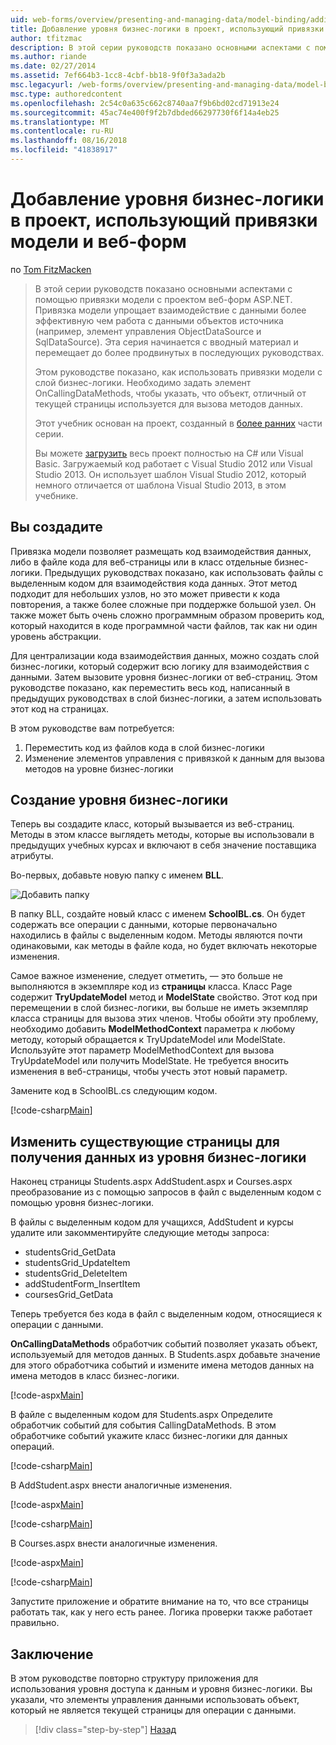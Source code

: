 ```yaml
---
uid: web-forms/overview/presenting-and-managing-data/model-binding/adding-business-logic-layer
title: Добавление уровня бизнес-логики в проект, использующий привязки модели и веб-форм | Документация Майкрософт
author: tfitzmac
description: В этой серии руководств показано основными аспектами с помощью привязки модели с проектом веб-форм ASP.NET. Привязка модели позволяет взаимодействие с данными более прямой-...
ms.author: riande
ms.date: 02/27/2014
ms.assetid: 7ef664b3-1cc8-4cbf-bb18-9f0f3a3ada2b
msc.legacyurl: /web-forms/overview/presenting-and-managing-data/model-binding/adding-business-logic-layer
msc.type: authoredcontent
ms.openlocfilehash: 2c54c0a635c662c8740aa7f9b6bd02cd71913e24
ms.sourcegitcommit: 45ac74e400f9f2b7dbded66297730f6f14a4eb25
ms.translationtype: MT
ms.contentlocale: ru-RU
ms.lasthandoff: 08/16/2018
ms.locfileid: "41838917"
---
```

<a name="adding-business-logic-layer-to-a-project-that-uses-model-binding-and-web-forms"></a>Добавление уровня бизнес-логики в проект, использующий привязки модели и веб-форм
====================
по [Tom FitzMacken](https://github.com/tfitzmac)

> В этой серии руководств показано основными аспектами с помощью привязки модели с проектом веб-форм ASP.NET. Привязка модели упрощает взаимодействие с данными более эффективную чем работа с данными объектов источника (например, элемент управления ObjectDataSource и SqlDataSource). Эта серия начинается с вводный материал и перемещает до более продвинутых в последующих руководствах.
> 
> Этом руководстве показано, как использовать привязки модели с слой бизнес-логики. Необходимо задать элемент OnCallingDataMethods, чтобы указать, что объект, отличный от текущей страницы используется для вызова методов данных.
> 
> Этот учебник основан на проект, созданный в [более ранних](retrieving-data.md) части серии.
> 
> Вы можете [загрузить](https://go.microsoft.com/fwlink/?LinkId=286116) весь проект полностью на C# или Visual Basic. Загружаемый код работает с Visual Studio 2012 или Visual Studio 2013. Он использует шаблон Visual Studio 2012, который немного отличается от шаблона Visual Studio 2013, в этом учебнике.


## <a name="what-youll-build"></a>Вы создадите

Привязка модели позволяет размещать код взаимодействия данных, либо в файле кода для веб-страницы или в класс отдельные бизнес-логики. Предыдущих руководствах показано, как использовать файлы с выделенным кодом для взаимодействия кода данных. Этот метод подходит для небольших узлов, но это может привести к кода повторения, а также более сложные при поддержке большой узел. Он также может быть очень сложно программным образом проверить код, который находится в коде программной части файлов, так как ни один уровень абстракции.

Для централизации кода взаимодействия данных, можно создать слой бизнес-логики, который содержит всю логику для взаимодействия с данными. Затем вызовите уровня бизнес-логики от веб-страниц. Этом руководстве показано, как переместить весь код, написанный в предыдущих руководствах в слой бизнес-логики, а затем использовать этот код на страницах.

В этом руководстве вам потребуется:

1. Переместить код из файлов кода в слой бизнес-логики
2. Изменение элементов управления с привязкой к данным для вызова методов на уровне бизнес-логики

## <a name="create-business-logic-layer"></a>Создание уровня бизнес-логики

Теперь вы создадите класс, который вызывается из веб-страниц. Методы в этом классе выглядеть методы, которые вы использовали в предыдущих учебных курсах и включают в себя значение поставщика атрибуты.

Во-первых, добавьте новую папку с именем **BLL**.

![Добавить папку](adding-business-logic-layer/_static/image1.png)

В папку BLL, создайте новый класс с именем **SchoolBL.cs**. Он будет содержать все операции с данными, которые первоначально находились в файлы с выделенным кодом. Методы являются почти одинаковыми, как методы в файле кода, но будет включать некоторые изменения.

Самое важное изменение, следует отметить, — это больше не выполняются в экземпляре код из **страницы** класса. Класс Page содержит **TryUpdateModel** метод и **ModelState** свойство. Этот код при перемещении в слой бизнес-логики, вы больше не иметь экземпляр класса страницы для вызова этих членов. Чтобы обойти эту проблему, необходимо добавить **ModelMethodContext** параметра к любому методу, который обращается к TryUpdateModel или ModelState. Используйте этот параметр ModelMethodContext для вызова TryUpdateModel или получить ModelState. Не требуется вносить изменения в веб-страницы, чтобы учесть этот новый параметр.

Замените код в SchoolBL.cs следующим кодом.

[!code-csharp[Main](adding-business-logic-layer/samples/sample1.cs)]

## <a name="revise-existing-pages-to-retrieve-data-from-business-logic-layer"></a>Изменить существующие страницы для получения данных из уровня бизнес-логики

Наконец страницы Students.aspx AddStudent.aspx и Courses.aspx преобразование из с помощью запросов в файл с выделенным кодом с помощью уровня бизнес-логики.

В файлы с выделенным кодом для учащихся, AddStudent и курсы удалите или закомментируйте следующие методы запроса:

- studentsGrid\_GetData
- studentsGrid\_UpdateItem
- studentsGrid\_DeleteItem
- addStudentForm\_InsertItem
- coursesGrid\_GetData

Теперь требуется без кода в файл с выделенным кодом, относящиеся к операции с данными.

**OnCallingDataMethods** обработчик событий позволяет указать объект, используемый для методов данных. В Students.aspx добавьте значение для этого обработчика событий и измените имена методов данных на имена методов в класс бизнес-логики.

[!code-aspx[Main](adding-business-logic-layer/samples/sample2.aspx?highlight=3-4,8)]

В файле с выделенным кодом для Students.aspx Определите обработчик событий для события CallingDataMethods. В этом обработчике событий укажите класс бизнес-логики для данных операций.

[!code-csharp[Main](adding-business-logic-layer/samples/sample3.cs)]

В AddStudent.aspx внести аналогичные изменения.

[!code-aspx[Main](adding-business-logic-layer/samples/sample4.aspx?highlight=3-4)]

[!code-csharp[Main](adding-business-logic-layer/samples/sample5.cs)]

В Courses.aspx внести аналогичные изменения.

[!code-aspx[Main](adding-business-logic-layer/samples/sample6.aspx?highlight=3-4)]

[!code-csharp[Main](adding-business-logic-layer/samples/sample7.cs)]

Запустите приложение и обратите внимание на то, что все страницы работать так, как у него есть ранее. Логика проверки также работает правильно.

## <a name="conclusion"></a>Заключение

В этом руководстве повторно структуру приложения для использования уровня доступа к данным и уровня бизнес-логики. Вы указали, что элементы управления данными использовать объект, который не является текущей страницы для операции с данными.

> [!div class="step-by-step"]
> [Назад](using-query-string-values-to-retrieve-data.md)
